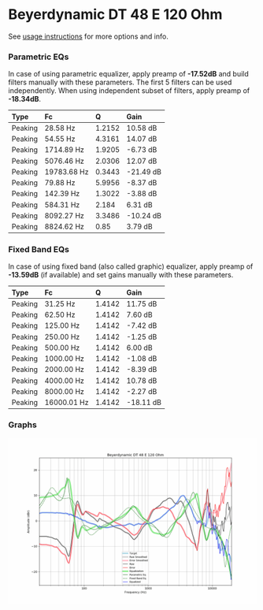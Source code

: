 # Beyerdynamic DT 48 E 120 Ohm
See [usage instructions](https://github.com/jaakkopasanen/AutoEq#usage) for more options and info.

### Parametric EQs
In case of using parametric equalizer, apply preamp of **-17.52dB** and build filters manually
with these parameters. The first 5 filters can be used independently.
When using independent subset of filters, apply preamp of **-18.34dB**.

| Type    | Fc          |      Q | Gain      |
|:--------|:------------|:-------|:----------|
| Peaking | 28.58 Hz    | 1.2152 | 10.58 dB  |
| Peaking | 54.55 Hz    | 4.3161 | 14.07 dB  |
| Peaking | 1714.89 Hz  | 1.9205 | -6.73 dB  |
| Peaking | 5076.46 Hz  | 2.0306 | 12.07 dB  |
| Peaking | 19783.68 Hz | 0.3443 | -21.49 dB |
| Peaking | 79.88 Hz    | 5.9956 | -8.37 dB  |
| Peaking | 142.39 Hz   | 1.3022 | -3.88 dB  |
| Peaking | 584.31 Hz   | 2.184  | 6.31 dB   |
| Peaking | 8092.27 Hz  | 3.3486 | -10.24 dB |
| Peaking | 8824.62 Hz  | 0.85   | 3.79 dB   |

### Fixed Band EQs
In case of using fixed band (also called graphic) equalizer, apply preamp of **-13.59dB**
(if available) and set gains manually with these parameters.

| Type    | Fc          |      Q | Gain      |
|:--------|:------------|:-------|:----------|
| Peaking | 31.25 Hz    | 1.4142 | 11.75 dB  |
| Peaking | 62.50 Hz    | 1.4142 | 7.60 dB   |
| Peaking | 125.00 Hz   | 1.4142 | -7.42 dB  |
| Peaking | 250.00 Hz   | 1.4142 | -1.25 dB  |
| Peaking | 500.00 Hz   | 1.4142 | 6.00 dB   |
| Peaking | 1000.00 Hz  | 1.4142 | -1.08 dB  |
| Peaking | 2000.00 Hz  | 1.4142 | -8.39 dB  |
| Peaking | 4000.00 Hz  | 1.4142 | 10.78 dB  |
| Peaking | 8000.00 Hz  | 1.4142 | -2.27 dB  |
| Peaking | 16000.01 Hz | 1.4142 | -18.11 dB |

### Graphs
![](./Beyerdynamic%20DT%2048%20E%20120%20Ohm.png)